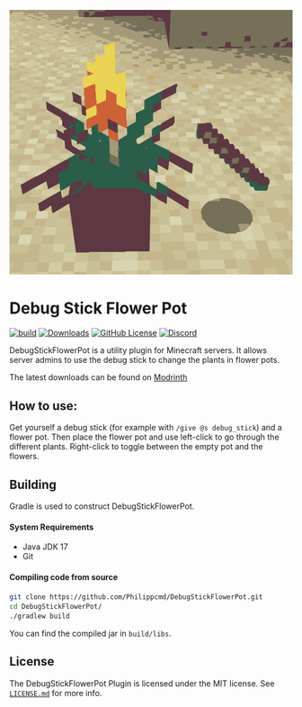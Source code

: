 ![](https://raw.githubusercontent.com/Philippcmd/DebugStickFlowerPot/refs/heads/master/icon.svg "Banner")
# Debug Stick Flower Pot

[![build](https://img.shields.io/github/actions/workflow/status/PhilippCMD/DebugStickFlowerPot/.github%2Fworkflows%2Fgradle.yml)](https://github.com/Philippcmd/DebugStickFlowerPot/actions)
[![Downloads](https://img.shields.io/modrinth/dt/cBLgUjKK)](https://modrinth.com/plugin/debug-stick-flower-pot/versions)
[![GitHub License](https://img.shields.io/github/license/PhilippCMD/DebugStickFlowerPot?link=https%3A%2F%2Fgithub.com%2FPhilippcmd%2FDebugStickFlowerPot%3Ftab%3DMIT-1-ov-file)](https://github.com/Philippcmd/DebugStickFlowerPot/blob/master/LICENSE.md)
[![Discord](https://img.shields.io/discord/1221168987585642586?style=flat&logo=discord&label=discord)](https://discord.com/invite/rxgC2BZT64)

DebugStickFlowerPot is a utility plugin for Minecraft servers. It allows server admins to use the debug stick to change the plants in flower pots.

The latest downloads can be found on [Modrinth](https://modrinth.com/plugin/debug-stick-flower-pot/versions) 

## How to use:

Get yourself a debug stick (for example with `/give @s debug_stick`) and a flower pot. Then place the flower pot and use left-click to go through the different plants. Right-click to toggle between the empty pot and the flowers. 



## Building
Gradle is used to construct DebugStickFlowerPot.

#### System Requirements
* Java JDK 17 
* Git

#### Compiling code from source
```sh
git clone https://github.com/Philippcmd/DebugStickFlowerPot.git
cd DebugStickFlowerPot/
./gradlew build
```

You can find the compiled jar in `build/libs`.


## License
The DebugStickFlowerPot Plugin is licensed under the MIT license. See [`LICENSE.md`](https://github.com/Philippcmd/DebugStickFlowerPot/blob/master/LICENSE.md) for more info.

